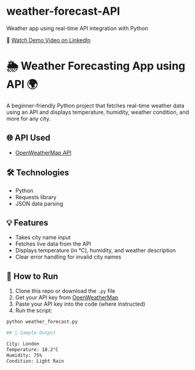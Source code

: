 # weather-forecast-API
Weather app using real-time API integration with Python


🎥 [Watch Demo Video on LinkedIn](https://www.linkedin.com/posts/srijeeta-dutta-a06b36318_python-deeplearning-computervision-activity-7337736938214330370-n1iI?utm_source=share&utm_medium=member_desktop&rcm=ACoAAFCdJSYBh9GXUGk_7Ic17lxz3RWZEW_1Rzk)


# 🌦 Weather Forecasting App using API 🌍

A beginner-friendly Python project that fetches real-time weather data using an API and displays temperature, humidity, weather condition, and more for any city.

## 🌐 API Used
- [OpenWeatherMap API](https://openweathermap.org/api)

## 🛠️ Technologies
- Python
- Requests library
- JSON data parsing

## 💡 Features
- Takes city name input
- Fetches live data from the API
- Displays temperature (in °C), humidity, and weather description
- Clear error handling for invalid city names

## 🚀 How to Run
1. Clone this repo or download the `.py` file
2. Get your API key from [OpenWeatherMap](https://openweathermap.org/)
3. Paste your API key into the code (where instructed)
4. Run the script:
```bash
python weather_forecast.py

## 📌 Sample Output

City: London
Temperature: 18.2°C
Humidity: 75%
Condition: Light Rain

